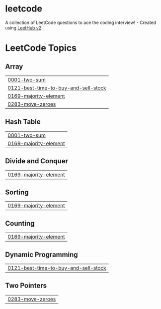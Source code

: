 # leetcode
A collection of LeetCode questions to ace the coding interview! - Created using [LeetHub v2](https://github.com/arunbhardwaj/LeetHub-2.0)

<!---LeetCode Topics Start-->
# LeetCode Topics
## Array
|  |
| ------- |
| [0001-two-sum](https://github.com/Sadanki/leetcode/tree/master/0001-two-sum) |
| [0121-best-time-to-buy-and-sell-stock](https://github.com/Sadanki/leetcode/tree/master/0121-best-time-to-buy-and-sell-stock) |
| [0169-majority-element](https://github.com/Sadanki/leetcode/tree/master/0169-majority-element) |
| [0283-move-zeroes](https://github.com/Sadanki/leetcode/tree/master/0283-move-zeroes) |
## Hash Table
|  |
| ------- |
| [0001-two-sum](https://github.com/Sadanki/leetcode/tree/master/0001-two-sum) |
| [0169-majority-element](https://github.com/Sadanki/leetcode/tree/master/0169-majority-element) |
## Divide and Conquer
|  |
| ------- |
| [0169-majority-element](https://github.com/Sadanki/leetcode/tree/master/0169-majority-element) |
## Sorting
|  |
| ------- |
| [0169-majority-element](https://github.com/Sadanki/leetcode/tree/master/0169-majority-element) |
## Counting
|  |
| ------- |
| [0169-majority-element](https://github.com/Sadanki/leetcode/tree/master/0169-majority-element) |
## Dynamic Programming
|  |
| ------- |
| [0121-best-time-to-buy-and-sell-stock](https://github.com/Sadanki/leetcode/tree/master/0121-best-time-to-buy-and-sell-stock) |
## Two Pointers
|  |
| ------- |
| [0283-move-zeroes](https://github.com/Sadanki/leetcode/tree/master/0283-move-zeroes) |
<!---LeetCode Topics End-->